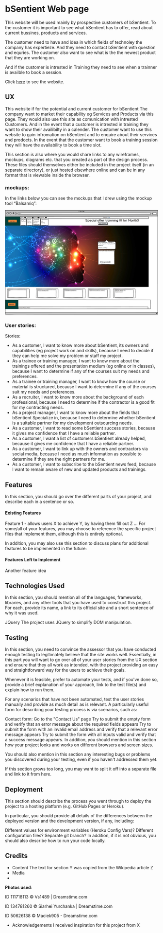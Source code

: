 # bSentient Web page

This website will be used mainly by prospective customers of bSentient.  To the customer it is important to see what bSentient has to offer,  read about current bussines, products and services.  

The customer need to have and idea in which fields of technoley the company has expertieze.  And they need to contact bSentient with question and equries.
The customer also want to see what is the the newest product that they are working on.  

And if the customer is intrested in Training they need to see when a trainner is availble to book a session.

Click [here](#) to see the website.

## UX
This website if for the potential and current customer for bSentient The company want to market their capability eg Services and Products via this page.   They would also use this site as comunication with intrested Customers.   And in the event that a customer is intrested in training they want to show their availibilty in a calender.
The customer want to use this website to gain infromation on bSentient and to enquire about their services and prodocts.
In the event that the customer want to book a training session they will have the availability to book a time slot.


This section is also where you would share links to any wireframes, mockups, diagrams etc. that you created as part of the design process. These files should themselves either be included in the project itself (in an separate directory), or just hosted elsewhere online and can be in any format that is viewable inside the browser.

### mockups:


In the links below you can see the mockups that I drew using the mockup tool “Balsamiq”:

 ![index](assets/mockups/index.jpg)


### User stories:

Stories:
- As a customer, I want to know more about bSentient, its owners and capabilities (eg project work on and skills), because I need to decide if they can help me solve my problem or staff my project.
- As a trainee or training manager, I want to know more about the trainings offered and the presentation medium (eg online or in classes), because I want to determine if any of the courses suit my needs and preferences.
- As a trainee or training manager, I want to know how the course or material is structured, because I want to determine if any of the courses suit my needs and preferences.
- As a recruiter, I want to know more about the background of each professional, because I need to determine if the contractor is a good fit for my contracting needs.
- As a project manager, I want to know more about the fields that bSentient Specialize in, because I need to determine whether bSentient is a suitable partner for my development outsourcing needs.
- As a customer, I want to read some bSentient success stories, because it gives me confidence that I have a reliable partner.
- As a customer, I want a list of customers bSentient already helped, because it gives me confidence that I have a reliable partner.
- As a customer, I want to link up with the owners and contractors via social media, because I need as much information as possible to determine if they are the right partners for me.
- As a customer, I want to subscribe to the bSentient news feed, because I want to remain aware of new and updated products and trainings.

<h2>Features</h2>
In this section, you should go over the different parts of your project, and describe each in a sentence or so.

<h4>Existing Features</h4>
Feature 1 - allows users X to achieve Y, by having them fill out Z
...
For some/all of your features, you may choose to reference the specific project files that implement them, although this is entirely optional.

In addition, you may also use this section to discuss plans for additional features to be implemented in the future:

<h4>Features Left to Implement</h4>
Another feature idea

<h2>Technologies Used</h2>
In this section, you should mention all of the languages, frameworks, libraries, and any other tools that you have used to construct this project. For each, provide its name, a link to its official site and a short sentence of why it was used.

JQuery
The project uses JQuery to simplify DOM manipulation.

<h2>Testing</h2>
In this section, you need to convince the assessor that you have conducted enough testing to legitimately believe that the site works well. Essentially, in this part you will want to go over all of your user stories from the UX section and ensure that they all work as intended, with the project providing an easy and straightforward way for the users to achieve their goals.

Whenever it is feasible, prefer to automate your tests, and if you've done so, provide a brief explanation of your approach, link to the test file(s) and explain how to run them.

For any scenarios that have not been automated, test the user stories manually and provide as much detail as is relevant. A particularly useful form for describing your testing process is via scenarios, such as:

Contact form:
Go to the "Contact Us" page
Try to submit the empty form and verify that an error message about the required fields appears
Try to submit the form with an invalid email address and verify that a relevant error message appears
Try to submit the form with all inputs valid and verify that a success message appears.
In addition, you should mention in this section how your project looks and works on different browsers and screen sizes.

You should also mention in this section any interesting bugs or problems you discovered during your testing, even if you haven't addressed them yet.

If this section grows too long, you may want to split it off into a separate file and link to it from here.

<h2>Deployment</h2>
This section should describe the process you went through to deploy the project to a hosting platform (e.g. GitHub Pages or Heroku).

In particular, you should provide all details of the differences between the deployed version and the development version, if any, including:

Different values for environment variables (Heroku Config Vars)?
Different configuration files?
Separate git branch?
In addition, if it is not obvious, you should also describe how to run your code locally.

## Credits
- Content
The text for section Y was copied from the Wikipedia article Z
- Media
- 
**Photos used**:

   ID 111718113 © Vs1489 | Dreamstime.com

   ID 134781260 © Siarhei Yurchanka | Dreamstime.com
   
   ID 50626138 © Maciek905 - Dreamstime.com

- Acknowledgements
I received inspiration for this project from X
